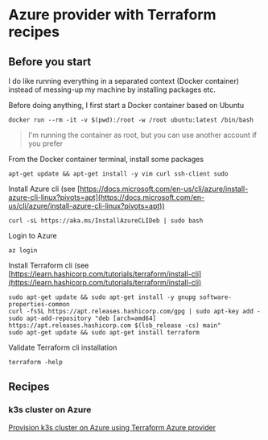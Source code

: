 # Azure provider with Terraform recipes

## Before you start

I do like running everything in a separated context (Docker container) instead of messing-up my machine by installing packages etc.

Before doing anything, I first start a Docker container based on Ubuntu

```shell
docker run --rm -it -v $(pwd):/root -w /root ubuntu:latest /bin/bash
```

> I'm running the container as root, but you can use another account if you prefer

From the Docker container terminal, install some packages

```shell
apt-get update && apt-get install -y vim curl ssh-client sudo
```

Install Azure cli (see [https://docs.microsoft.com/en-us/cli/azure/install-azure-cli-linux?pivots=apt](https://docs.microsoft.com/en-us/cli/azure/install-azure-cli-linux?pivots=apt))

```shell
curl -sL https://aka.ms/InstallAzureCLIDeb | sudo bash
```

Login to Azure

```shell
az login
```

Install Terraform cli (see [https://learn.hashicorp.com/tutorials/terraform/install-cli](https://learn.hashicorp.com/tutorials/terraform/install-cli)

```shell
sudo apt-get update && sudo apt-get install -y gnupg software-properties-common
curl -fsSL https://apt.releases.hashicorp.com/gpg | sudo apt-key add -
sudo apt-add-repository "deb [arch=amd64] https://apt.releases.hashicorp.com $(lsb_release -cs) main"
sudo apt-get update && sudo apt-get install terraform
```

Validate Terraform cli installation

```shell
terraform -help
```

## Recipes

### k3s cluster on Azure

[Provision k3s cluster on Azure using Terraform Azure provider](azure-k3s/README.md)